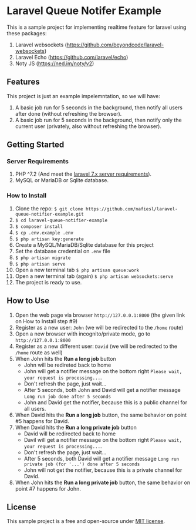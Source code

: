 # Laravel Queue Notifer Example

This is a sample project for implementing realtime feature for laravel using these packages:

1. Laravel websockets (https://github.com/beyondcode/laravel-websockets)
2. Laravel Echo (https://github.com/laravel/echo)
3. Noty JS (https://ned.im/noty/v2)

## Features

This project is just an example impelemntation, so we will have:

1. A basic job run for 5 seconds in the background, then notify all users after done (without refreshing the browser).
2. A basic job run for 5 seconds in the background, then notify only the current user (privately, also without refreshing the browser).

## Getting Started

### Server Requirements

1. PHP ^7.2 (And meet the [laravel 7.x server requirements](https://laravel.com/docs/7.x/#server-requirements)).
2. MySQL or MariaDB or Sqlite database.

### How to Install

1. Clone the repo: `$ git clone https://github.com/nafiesl/laravel-queue-notifier-example.git`
2. `$ cd laravel-queue-notifier-example`
3. `$ composer install`
4. `$ cp .env.example .env`
5. `$ php artisan key:generate`
6. Create a MySQL/MariaDB/Sqlite database for this project
7. Set the database credential on `.env` file
8. `$ php artisan migrate`
9. `$ php artisan serve` 
10. Open a new terminal tab `$ php artisan queue:work`
11. Open a new terminal tab (again) `$ php artisan websockets:serve`
12. The project is ready to use.

## How to Use

1. Open the web page via browser `http://127.0.0.1:8000` (the given link on How to Install step #9)
2. Register as a new user: `John` (we will be redirected to the `/home` route)
3. Open a new browser with incognito/private mode, go to `http://127.0.0.1:8000`
4. Register as a new different user: `David` (we will be redirected to the `/home` route as well)
5. When John hits the **Run a long job** button
    - John will be redireted back to home
    - John will get a notifier message on the bottom right `Please wait, your request is processing...`.
    - Don't refresh the page, just wait...
    - After 5 seconds, both John and David will get a notifier message `Long run job done after 5 seconds`
    - John and David get the notifier, because this is a public channel for all users.
6. When David hits the **Run a long job** button, the same behavior on point #5 happens for David.
7. When David hits the **Run a long private job** button
    - David will be redirected back to home
    - Davil will get a notifier message on the bottom right `Please wait, your request is processing...`.
    - Don't refresh the page, just wait...
    - After 5 seconds, both David will get a notifier message `Long run private job (for '...') done after 5 seconds`
    - John will not get the notifier, because this is a private channel for David.
8. When John hits the **Run a long private job** button, the same behavior on point #7 happens for John.

## License

This sample project is a free and open-source under [MIT license](LICENSE).
